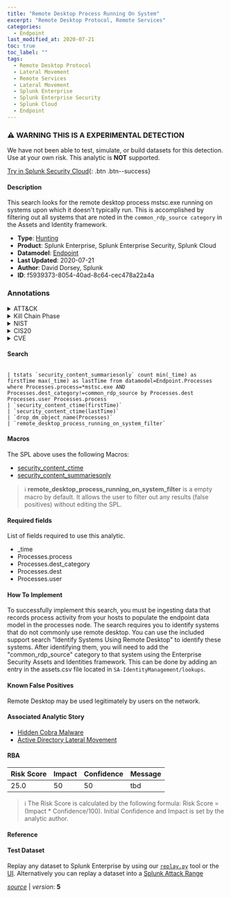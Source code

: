```yaml
---
title: "Remote Desktop Process Running On System"
excerpt: "Remote Desktop Protocol, Remote Services"
categories:
  - Endpoint
last_modified_at: 2020-07-21
toc: true
toc_label: ""
tags:
  - Remote Desktop Protocol
  - Lateral Movement
  - Remote Services
  - Lateral Movement
  - Splunk Enterprise
  - Splunk Enterprise Security
  - Splunk Cloud
  - Endpoint
---
```


### :warning: WARNING THIS IS A EXPERIMENTAL DETECTION
We have not been able to test, simulate, or build datasets for this detection. Use at your own risk. This analytic is **NOT** supported.


[Try in Splunk Security Cloud](https://www.splunk.com/en_us/cyber-security.html){: .btn .btn--success}

#### Description

This search looks for the remote desktop process mstsc.exe running on systems upon which it doesn&#39;t typically run. This is accomplished by filtering out all systems that are noted in the `common_rdp_source category` in the Assets and Identity framework.

- **Type**: [Hunting](https://github.com/splunk/security_content/wiki/Detection-Analytic-Types)
- **Product**: Splunk Enterprise, Splunk Enterprise Security, Splunk Cloud
- **Datamodel**: [Endpoint](https://docs.splunk.com/Documentation/CIM/latest/User/Endpoint)
- **Last Updated**: 2020-07-21
- **Author**: David Dorsey, Splunk
- **ID**: f5939373-8054-40ad-8c64-cec478a22a4a

### Annotations
<details>
  <summary>ATT&CK</summary>

<div markdown="1">

#### [ATT&CK](https://attack.mitre.org/)

| ID          | Technique   | Tactic         |
| ----------- | ----------- |--------------- |
| [T1021.001](https://attack.mitre.org/techniques/T1021/001/) | Remote Desktop Protocol | Lateral Movement |

| [T1021](https://attack.mitre.org/techniques/T1021/) | Remote Services | Lateral Movement |

</div>
</details>


<details>
  <summary>Kill Chain Phase</summary>

<div markdown="1">

* Actions on Objectives


</div>
</details>


<details>
  <summary>NIST</summary>

<div markdown="1">

* DE.AE
* PR.AC
* PR.IP



</div>
</details>

<details>
  <summary>CIS20</summary>

<div markdown="1">

* CIS 3
* CIS 9
* CIS 16



</div>
</details>

<details>
  <summary>CVE</summary>

<div markdown="1">


</div>
</details>


#### Search

```

| tstats `security_content_summariesonly` count min(_time) as firstTime max(_time) as lastTime from datamodel=Endpoint.Processes where Processes.process=*mstsc.exe AND Processes.dest_category!=common_rdp_source by Processes.dest Processes.user Processes.process 
| `security_content_ctime(firstTime)`
| `security_content_ctime(lastTime)` 
| `drop_dm_object_name(Processes)` 
| `remote_desktop_process_running_on_system_filter` 
```

#### Macros
The SPL above uses the following Macros:
* [security_content_ctime](https://github.com/splunk/security_content/blob/develop/macros/security_content_ctime.yml)
* [security_content_summariesonly](https://github.com/splunk/security_content/blob/develop/macros/security_content_summariesonly.yml)

> :information_source:
> **remote_desktop_process_running_on_system_filter** is a empty macro by default. It allows the user to filter out any results (false positives) without editing the SPL.



#### Required fields
List of fields required to use this analytic.
* _time
* Processes.process
* Processes.dest_category
* Processes.dest
* Processes.user



#### How To Implement
To successfully implement this search, you must be ingesting data that records process activity from your hosts to populate the endpoint data model in the processes node. The search requires you to identify systems that do not commonly use remote desktop. You can use the included support search &#34;Identify Systems Using Remote Desktop&#34; to identify these systems. After identifying them, you will need to add the &#34;common_rdp_source&#34; category to that system using the Enterprise Security Assets and Identities framework. This can be done by adding an entry in the assets.csv file located in `SA-IdentityManagement/lookups`.
#### Known False Positives
Remote Desktop may be used legitimately by users on the network.

#### Associated Analytic Story
* [Hidden Cobra Malware](/stories/hidden_cobra_malware)
* [Active Directory Lateral Movement](/stories/active_directory_lateral_movement)




#### RBA

| Risk Score  | Impact      | Confidence   | Message      |
| ----------- | ----------- |--------------|--------------|
| 25.0 | 50 | 50 | tbd |


> :information_source:
> The Risk Score is calculated by the following formula: Risk Score = (Impact * Confidence/100). Initial Confidence and Impact is set by the analytic author.


#### Reference


#### Test Dataset
Replay any dataset to Splunk Enterprise by using our [`replay.py`](https://github.com/splunk/attack_data#using-replaypy) tool or the [UI](https://github.com/splunk/attack_data#using-ui).
Alternatively you can replay a dataset into a [Splunk Attack Range](https://github.com/splunk/attack_range#replay-dumps-into-attack-range-splunk-server)




[*source*](https://github.com/splunk/security_content/tree/develop/detections/experimental/endpoint/remote_desktop_process_running_on_system.yml) \| *version*: **5**